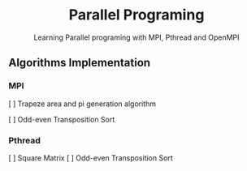 <h1 align="center"> Parallel Programing </h1>


<p align="center"> Learning Parallel programing with MPI, Pthread and OpenMPI </p>

## Algorithms Implementation 

### MPI

[ ] Trapeze area and pi generation algorithm

[ ] Odd-even Transposition Sort


### Pthread
[ ] Square Matrix
[ ] Odd-even Transposition Sort
